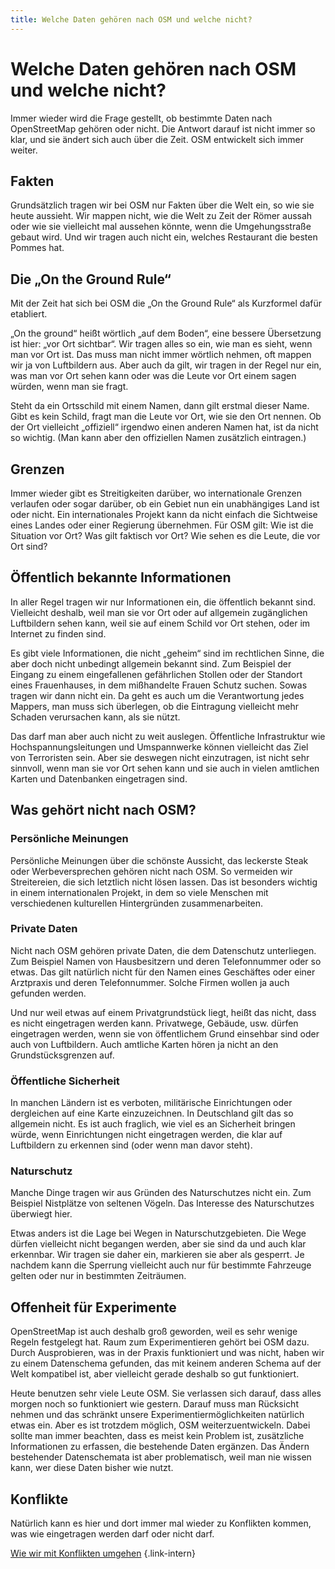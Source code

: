 ```yaml
---
title: Welche Daten gehören nach OSM und welche nicht?
---
```


# Welche Daten gehören nach OSM und welche nicht?

Immer wieder wird die Frage gestellt, ob bestimmte Daten nach OpenStreetMap
gehören oder nicht. Die Antwort darauf ist nicht immer so klar, und sie ändert
sich auch über die Zeit. OSM entwickelt sich immer weiter.

## Fakten

Grundsätzlich tragen wir bei OSM nur Fakten über die Welt ein, so wie sie heute
aussieht. Wir mappen nicht, wie die Welt zu Zeit der Römer aussah oder wie sie
vielleicht mal aussehen könnte, wenn die Umgehungsstraße gebaut wird. Und wir
tragen auch nicht ein, welches Restaurant die besten Pommes hat.

## Die „On the Ground Rule“

Mit der Zeit hat sich bei OSM die „On the Ground Rule“ als Kurzformel dafür
etabliert.

„On the ground“ heißt wörtlich „auf dem Boden“, eine bessere Übersetzung ist
hier: „vor Ort sichtbar“. Wir tragen alles so ein, wie man es sieht, wenn man
vor Ort ist. Das muss man nicht immer wörtlich nehmen, oft mappen wir ja von
Luftbildern aus. Aber auch da gilt, wir tragen in der Regel nur ein, was man
vor Ort sehen kann oder was die Leute vor Ort einem sagen würden, wenn man
sie fragt.

Steht da ein Ortsschild mit einem Namen, dann gilt erstmal dieser Name. Gibt es
kein Schild, fragt man die Leute vor Ort, wie sie den Ort nennen. Ob der Ort
vielleicht „offiziell“ irgendwo einen anderen Namen hat, ist da nicht so
wichtig. (Man kann aber den offiziellen Namen zusätzlich eintragen.)

## Grenzen

Immer wieder gibt es Streitigkeiten darüber, wo internationale Grenzen verlaufen
oder sogar darüber, ob ein Gebiet nun ein unabhängiges Land ist oder nicht.
Ein internationales Projekt kann da nicht einfach die Sichtweise eines Landes
oder einer Regierung übernehmen. Für OSM gilt: Wie ist die Situation vor Ort?
Was gilt faktisch vor Ort? Wie sehen es die Leute, die vor Ort sind?

## Öffentlich bekannte Informationen

In aller Regel tragen wir nur Informationen ein, die öffentlich bekannt sind.
Vielleicht deshalb, weil man sie vor Ort oder auf allgemein zugänglichen
Luftbildern sehen kann, weil sie auf einem Schild vor Ort stehen, oder im
Internet zu finden sind.

Es gibt viele Informationen, die nicht „geheim“ sind im rechtlichen Sinne, die
aber doch nicht unbedingt allgemein bekannt sind. Zum Beispiel der Eingang zu
einem eingefallenen gefährlichen Stollen oder der Standort eines Frauenhauses,
in dem mißhandelte Frauen Schutz suchen. Sowas tragen wir dann nicht ein. Da
geht es auch um die Verantwortung jedes Mappers, man muss sich überlegen, ob
die Eintragung vielleicht mehr Schaden verursachen kann, als sie nützt.

Das darf man aber auch nicht zu weit auslegen. Öffentliche Infrastruktur wie
Hochspannungsleitungen und Umspannwerke können vielleicht das Ziel von
Terroristen sein. Aber sie deswegen nicht einzutragen, ist nicht sehr sinnvoll,
wenn man sie vor Ort sehen kann und sie auch in vielen amtlichen Karten und
Datenbanken eingetragen sind.

## Was gehört nicht nach OSM?

### Persönliche Meinungen

Persönliche Meinungen über die schönste Aussicht, das leckerste Steak oder
Werbeversprechen gehören nicht nach OSM. So vermeiden wir Streitereien, die
sich letztlich nicht lösen lassen. Das ist besonders wichtig in einem
internationalen Projekt, in dem so viele Menschen mit verschiedenen kulturellen
Hintergründen zusammenarbeiten.

### Private Daten

Nicht nach OSM gehören private Daten, die dem Datenschutz unterliegen. Zum
Beispiel Namen von Hausbesitzern und deren Telefonnummer oder so etwas. Das
gilt natürlich nicht für den Namen eines Geschäftes oder einer Arztpraxis und
deren Telefonnummer. Solche Firmen wollen ja auch gefunden werden.

Und nur weil etwas auf einem Privatgrundstück liegt, heißt das nicht, dass es
nicht eingetragen werden kann. Privatwege, Gebäude, usw. dürfen eingetragen
werden, wenn sie von öffentlichem Grund einsehbar sind oder auch von
Luftbildern. Auch amtliche Karten hören ja nicht an den Grundstücksgrenzen
auf.

### Öffentliche Sicherheit

In manchen Ländern ist es verboten, militärische Einrichtungen oder dergleichen
auf eine Karte einzuzeichnen. In Deutschland gilt das so allgemein nicht. Es
ist auch fraglich, wie viel es an Sicherheit bringen würde, wenn Einrichtungen
nicht eingetragen werden, die klar auf Luftbildern zu erkennen sind (oder wenn
man davor steht).

### Naturschutz

Manche Dinge tragen wir aus Gründen des Naturschutzes nicht ein. Zum Beispiel
Nistplätze von seltenen Vögeln. Das Interesse des Naturschutzes überwiegt
hier.

Etwas anders ist die Lage bei Wegen in Naturschutzgebieten. Die Wege dürfen
vielleicht nicht begangen werden, aber sie sind da und auch klar erkennbar. Wir
tragen sie daher ein, markieren sie aber als gesperrt. Je nachdem kann die
Sperrung vielleicht auch nur für bestimmte Fahrzeuge gelten oder nur in
bestimmten Zeiträumen.

## Offenheit für Experimente

OpenStreetMap ist auch deshalb groß geworden, weil es sehr wenige Regeln
festgelegt hat. Raum zum Experimentieren gehört bei OSM dazu. Durch
Ausprobieren, was in der Praxis funktioniert und was nicht, haben wir zu einem
Datenschema gefunden, das mit keinem anderen Schema auf der Welt kompatibel
ist, aber vielleicht gerade deshalb so gut funktioniert.

Heute benutzen sehr viele Leute OSM. Sie verlassen sich darauf, dass alles
morgen noch so funktioniert wie gestern. Darauf muss man Rücksicht nehmen und
das schränkt unsere Experimentiermöglichkeiten natürlich etwas ein. Aber es ist
trotzdem möglich, OSM weiterzuentwickeln. Dabei sollte man immer beachten, dass
es meist kein Problem ist, zusätzliche Informationen zu erfassen, die
bestehende Daten ergänzen. Das Ändern bestehender Datenschemata ist aber
problematisch, weil man nie wissen kann, wer diese Daten bisher wie nutzt.

## Konflikte

Natürlich kann es hier und dort immer mal wieder zu Konflikten kommen, was
wie eingetragen werden darf oder nicht darf.

[Wie wir mit Konflikten umgehen](/community/konflikte/)
{.link-intern}

